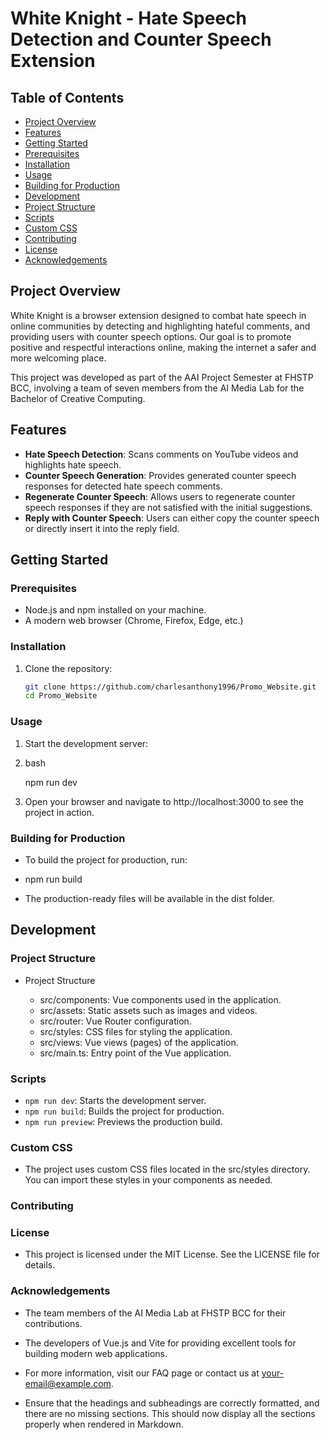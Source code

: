 # White Knight - Hate Speech Detection and Counter Speech Extension

## Table of Contents
- [Project Overview](#project-overview)
- [Features](#features)
- [Getting Started](#getting-started)
- [Prerequisites](#prerequisites)
- [Installation](#installation)
- [Usage](#usage)
- [Building for Production](#building-for-production)
- [Development](#development)
- [Project Structure](#project-structure)
- [Scripts](#scripts)
- [Custom CSS](#custom-css)
- [Contributing](#contributing)
- [License](#license)
- [Acknowledgements](#acknowledgements)

## Project Overview

White Knight is a browser extension designed to combat hate speech in online communities by detecting and highlighting hateful comments, and providing users with counter speech options. Our goal is to promote positive and respectful interactions online, making the internet a safer and more welcoming place.

This project was developed as part of the AAI Project Semester at FHSTP BCC, involving a team of seven members from the AI Media Lab for the Bachelor of Creative Computing.

## Features

- **Hate Speech Detection**: Scans comments on YouTube videos and highlights hate speech.
- **Counter Speech Generation**: Provides generated counter speech responses for detected hate speech comments.
- **Regenerate Counter Speech**: Allows users to regenerate counter speech responses if they are not satisfied with the initial suggestions.
- **Reply with Counter Speech**: Users can either copy the counter speech or directly insert it into the reply field.

## Getting Started

### Prerequisites

- Node.js and npm installed on your machine.
- A modern web browser (Chrome, Firefox, Edge, etc.)

### Installation

1. Clone the repository:
   ```bash
   git clone https://github.com/charlesanthony1996/Promo_Website.git
   cd Promo_Website


### Usage

1. Start the development server:

2. bash

   npm run dev

3. Open your browser and navigate to http://localhost:3000 to see the project in action.

### Building for Production

- To build the project for production, run:

- npm run build

- The production-ready files will be available in the dist folder.


## Development

### Project Structure

- Project Structure

    - src/components: Vue components used in the application.
    - src/assets: Static assets such as images and videos.
    - src/router: Vue Router configuration.
    - src/styles: CSS files for styling the application.
    - src/views: Vue views (pages) of the application.
    - src/main.ts: Entry point of the Vue application.


### Scripts

- `npm run dev`: Starts the development server.
- `npm run build`: Builds the project for production.
- `npm run preview`: Previews the production build.



### Custom CSS

- The project uses custom CSS files located in the src/styles directory. You can import these styles in your components as needed.


### Contributing


### License

- This project is licensed under the MIT License. See the LICENSE file for details.

### Acknowledgements

- The team members of the AI Media Lab at FHSTP BCC for their contributions.
- The developers of Vue.js and Vite for providing excellent tools for building modern web applications.

- For more information, visit our FAQ page or contact us at your-email@example.com.

- Ensure that the headings and subheadings are correctly formatted, and there are no missing sections. This should now display all the sections properly when rendered in Markdown.